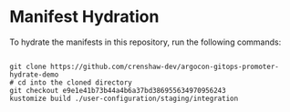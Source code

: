 
# Manifest Hydration

To hydrate the manifests in this repository, run the following commands:

```shell

git clone https://github.com/crenshaw-dev/argocon-gitops-promoter-hydrate-demo
# cd into the cloned directory
git checkout e9e1e41b73b44a4b6a37bd386955634970956243
kustomize build ./user-configuration/staging/integration
```